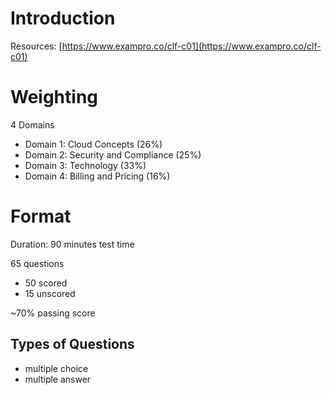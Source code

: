 # Introduction

Resources: [https://www.exampro.co/clf-c01](https://www.exampro.co/clf-c01)

# Weighting

4 Domains

- Domain 1: Cloud Concepts (26%)
- Domain 2: Security and Compliance (25%)
- Domain 3: Technology (33%)
- Domain 4: Billing and Pricing (16%)

# Format

Duration: 90 minutes test time

65 questions

- 50 scored
- 15 unscored

~70% passing score

## Types of Questions

- multiple choice
- multiple answer
